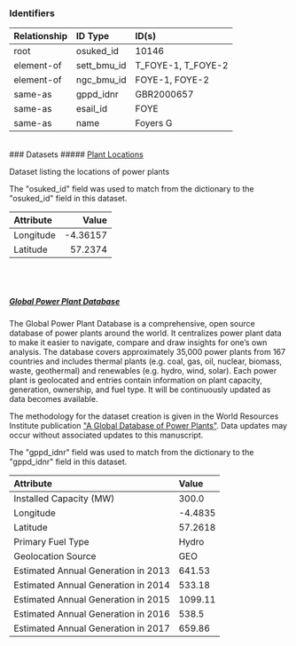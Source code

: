 ### Identifiers

| Relationship   | ID Type     | ID(s)              |
|:---------------|:------------|:-------------------|
| root           | osuked_id   | 10146              |
| element-of     | sett_bmu_id | T_FOYE-1, T_FOYE-2 |
| element-of     | ngc_bmu_id  | FOYE-1, FOYE-2     |
| same-as        | gppd_idnr   | GBR2000657         |
| same-as        | esail_id    | FOYE               |
| same-as        | name        | Foyers G           |

<br>
### Datasets
##### <a href="https://raw.githubusercontent.com/OSUKED/Dictionary-Datasets/main/datasets/plant-locations/datapackage.json">Plant Locations</a>

Dataset listing the locations of power plants

The "osuked_id" field was used to match from the dictionary to the "osuked_id" field in this dataset.

| Attribute   |    Value |
|:------------|---------:|
| Longitude   | -4.36157 |
| Latitude    | 57.2374  |

<br><br>
##### <a href="https://raw.githubusercontent.com/OSUKED/Dictionary-Datasets/main/datasets/global-power-plant-database/datapackage.json">Global Power Plant Database</a>

The Global Power Plant Database is a comprehensive, open source database of power plants around the world. It centralizes power plant data to make it easier to navigate, compare and draw insights for one’s own analysis. The database covers approximately 35,000 power plants from 167 countries and includes thermal plants (e.g. coal, gas, oil, nuclear, biomass, waste, geothermal) and renewables (e.g. hydro, wind, solar). Each power plant is geolocated and entries contain information on plant capacity, generation, ownership, and fuel type. It will be continuously updated as data becomes available. 

The methodology for the dataset creation is given in the World Resources Institute publication ["A Global Database of Power Plants"](https://www.wri.org/research/global-database-power-plants). Data updates may occur without associated updates to this manuscript.

The "gppd_idnr" field was used to match from the dictionary to the "gppd_idnr" field in this dataset.

| Attribute                           | Value   |
|:------------------------------------|:--------|
| Installed Capacity (MW)             | 300.0   |
| Longitude                           | -4.4835 |
| Latitude                            | 57.2618 |
| Primary Fuel Type                   | Hydro   |
| Geolocation Source                  | GEO     |
| Estimated Annual Generation in 2013 | 641.53  |
| Estimated Annual Generation in 2014 | 533.18  |
| Estimated Annual Generation in 2015 | 1099.11 |
| Estimated Annual Generation in 2016 | 538.5   |
| Estimated Annual Generation in 2017 | 659.86  |
